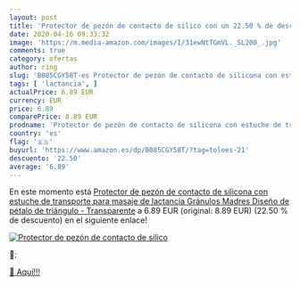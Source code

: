 ```yaml
---
layout: post
title: 'Protector de pezón de contacto de silico con un 22.50 % de descuento'
date: 2020-04-16 09:33:32
image: 'https://m.media-amazon.com/images/I/31ewNtTGmVL._SL200_.jpg'
comments: true
category: ofertas
author: ring
slug: 'B085CGY58T-es Protector de pezón de contacto de silicona con estuche de...'
tags: [ 'lactancia', ]
actualPrice: 6.89 EUR
currency: EUR
price: 6.89
comparePrice: 8.89 EUR
prodname: 'Protector de pezón de contacto de silicona con estuche de transporte para masaje de lactancia Gránulos Madres Diseño de pétalo de triángulo - Transparente'
country: 'es'
flag: '🇪🇸'
buyurl: 'https://www.amazon.es/dp/B085CGY58T/?tag=tolees-21'
descuento: '22.50'
average: '6.89'
---
```


En este momento está [Protector de pezón de contacto de silicona con estuche de transporte para masaje de lactancia Gránulos Madres Diseño de pétalo de triángulo - Transparente](https://www.amazon.es/dp/B085CGY58T/?tag=tolees-21) a 6.89 EUR (original: 8.89 EUR) (22.50 %  de descuento) en el siguiente enlace!

[![Protector de pezón de contacto de silico](https://m.media-amazon.com/images/I/31ewNtTGmVL._SL200_.jpg)](https://www.amazon.es/dp/B085CGY58T/?tag=tolees-21)

🔎:


[🛒 Aquí!!!](https://www.amazon.es/dp/B085CGY58T/?tag=tolees-21)
